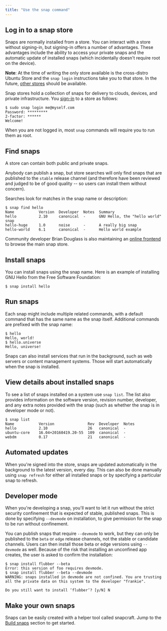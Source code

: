 ```yaml
---
title: "Use the snap command"
---
```


## Log in to a snap store

Snaps are normally installed from a store. You can interact with a store without signing-in, but signing-in offers a number of advantages. These advantages include the ability to access your private snaps and the automatic update of installed snaps (which incidentally doesn't require root on the device).

**Note**: At the time of writing the only store available is the cross-distro Ubuntu Store and the `snap login` instructions take you to that store. In the future, [other stores](/docs/core/store) should be available.

Snap stores hold a collection of snaps for delivery to clouds, devices, and private infrastructure. You [sign-in](https://login.ubuntu.com/+login) to a store as follows:

    $ sudo snap login me@myself.com
    Password: *********
    2-factor: ******
    Welcome!

When you are not logged in, most `snap` commands will require you to run them as root.

## Find snaps

A store can contain both public and private snaps.

Anybody can publish a snap, but store searches will only find snaps that are published to the `stable` release channel (and therefore have been reviewed and judged to be of good quality -- so users can install them without concern).

Searches look for matches in the snap name or description:

    $ snap find hello
    Name           Version  Developer  Notes  Summary
    hello          2.10     canonical  -      GNU Hello, the "hello world" snap
    hello-huge     1.0      noise      -      A really big snap
    hello-world    6.1      canonical  -      Hello world example

Community developer Brian Douglass is also maintaining an [online frontend](https://uappexplorer.com/apps?type=snappy&sort=-last_updated) to browse the main snap store.

## Install snaps

You can install snaps using the snap name. Here is an example of installing GNU Hello from the Free Software Foundation:

    $ snap install hello

## Run snaps

Each snap might include multiple related commands, with a default command that has the same name as the snap itself. Additional commands are prefixed with the snap name:

    $ hello
    Hello, world!
    $ hello.universe
    Hello, universe!

Snaps can also install services that run in the background, such as web servers or content management systems. Those will start automatically when the snap is installed.

## View details about installed snaps

To see a list of snaps installed on a system use `snap list`. The list also provides information on the software version, revision number, developer, and any extra notes provided with the snap (such as whether the snap is in developer mode or not).

    $ snap list
    Name           Version               Rev  Developer  Notes
    hello          2.10                  26   canonical  -
    ubuntu-core    16.04+20160419.20-55  109  canonical  -
    webdm          0.17                  21   canonical  -

## Automated updates

When you're signed into the store, snaps are updated automatically in the background to the latest version, every day. This can also be done manually using `snap refresh` for either all installed snaps or by specifying a particular snap to refresh.

## Developer mode

When you're developing a snap, you'll want to let it run without the strict security confinement that is expected of stable, published snaps. This is done by specifying `--devmode` on installation, to give permission for the snap to be run without confinement.

You can publish snaps that require `--devmode` to work, but they can only be published to the `beta` or `edge` release channels, not the stable or candidate channels. Users can then install those beta or edge versions using `--devmode` as well. Because of the risk that installing an unconfined app creates, the user is asked to confirm the installation:

    $ snap install flubber --beta
    Error: this version of foo requires devmode.
    $ snap install flubber --beta --devmode
    WARNING: snaps installed in devmode are not confined. You are trusting
    all the private data on this system to the developer "frankie".

    Do you still want to install ‘flubber’? [y/N] N

## Make your own snaps

Snaps can be easily created with a helper tool called snapcraft. Jump to the [Build snaps](/docs/build-snaps) section to get started.
